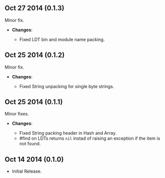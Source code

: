 ## Oct 27 2014 (0.1.3)

  Minor fix.

  * **Changes**:

    * Fixed LDT bin and module name packing.

## Oct 25 2014 (0.1.2)

  Minor fix.

  * **Changes**:

    * Fixed String unpacking for single byte strings.

## Oct 25 2014 (0.1.1)

  Minor fixes.

  * **Changes**:

    * Fixed String packing header in Hash and Array.
    * #find on LDTs returns `nil` instad of raising an exception if the item is not found.

## Oct 14 2014 (0.1.0)

  * Initial Release.
